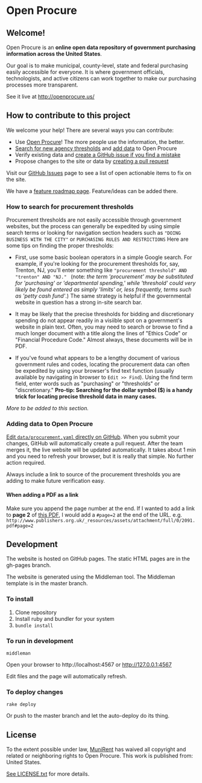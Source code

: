 # Open Procure
## Welcome!

Open Procure is an **online open data repository of government purchasing information across the United States**.

Our goal is to make municipal, county-level, state and federal purchasing easily accessible for everyone. It is where government officials, technologists, and active citizens can work together to make our purchasing processes more transparent.

See it live at http://openprocure.us/

## How to contribute to this project

We welcome your help! There are several ways you can contribute:

* Use [Open Procure]! The more people use the information, the better.
* [Search for new agency thresholds](#search) and [add data](#add-data) to Open Procure
* Verify existing data and [create a GitHub issue if you find a mistake][Issues]
* Propose changes to the site or data by [creating a pull request][PR]

Visit our [GitHub Issues][Issues] page to see a list of open actionable items to fix on the site.

We have a [feature roadmap page][Roadmap]. Feature/ideas can be added there.

[Open Procure]: http://openprocure.us
[Issues]: https://github.com/munirent/openprocure/issues
[PR]: https://github.com/munirent/openprocure/pulls
[Roadmap]: https://github.com/munirent/openprocure/wiki/Feature-Roadmap

<a name="search"></a>
### How to search for procurement thresholds

Procurement thresholds are not easily accessible through government websites, but the process can generally be expedited by using simple search terms or looking for navigation section headers such as `` "DOING BUSINESS WITH THE CITY" `` or `` PURCHASING RULES AND RESTRICTIONS `` Here are some tips on finding the proper thresholds:

+ First, use some basic boolean operators in a simple Google search. For example, if you're looking for the procurement thresholds for, say, Trenton, NJ, you'll enter something like ``"procurement threshold" AND "trenton" AND "NJ." `` (note: *the term 'procurement' may be substituted for 'purchasing' or 'departmental spending,' while 'threshold' could very likely be found entered as simply 'limits' or, less frequently, terms such as 'petty cash fund'*.) The same strategy is helpful if the governmental website in question has a strong in-site search bar.


+ It may be likely that the precise thresholds for bidding and discretionary spending do not appear readily in a visiible spot on a government's website in plain text. Often, you may need to search or browse to find a much longer document with a title along the lines of "Ethics Code" or "Financial Procedure Code." Almost always, these documents will be in PDF.

+ If you've found what appears to be a lengthy document of various government rules and codes, locating the procurement data can often be expedited  by using your browser's find text function (usually available by navigating in browser to ``Edit >> Find``). Using the find term field, enter words such as "purchasing" or "thresholds" or "discretionary." **Pro-tip: Searching for the dollar symbol ($) is a handy trick for locating precise threshold data in many cases.**

*More to be added to this section.*

<a name="add-data"></a>
### Adding data to Open Procure

[Edit `data/procurement.yaml` directly on GitHub][edit data].  When you submit your changes, GitHub will automatically create a pull request. After the team merges it, the live website will be updated automatically.  It takes about 1 min and you need to refresh your browser, but it is really that simple.  No further action required.

Always include a link to source of the procurement thresholds you are adding to make future verification easy.

[edit data]: https://github.com/munirent/openprocure/edit/master/data/procurement.yaml

#### When adding a PDF as a link

Make sure you append the page number at the end.  If I wanted to add a link to **page 2** of [this PDF](http://www.publishers.org.uk/_resources/assets/attachment/full/0/2091.pdf), I would add a `#page=2` at the end of the URL. e.g. `http://www.publishers.org.uk/_resources/assets/attachment/full/0/2091.pdf#page=2`

## Development

The website is hosted on GitHub pages.  The static HTML pages are in the gh-pages branch.

The website is generated using the Middleman tool. The Middleman template is in the master branch.

### To install

1. Clone repository
2. Install ruby and bundler for your system
3. `bundle install`

### To run in development

`middleman`

Open your browser to http://localhost:4567 or http://127.0.0.1:4567

Edit files and the page will automatically refresh.

### To deploy changes

`rake deploy`

Or push to the master branch and let the auto-deploy do its thing.

## License

To the extent possible under law, [MuniRent](https://www.munirent.co) has waived all copyright and
related or neighboring rights to Open Procure. This work is published
from: United States.

[See LICENSE.txt](LICENSE.txt) for more details.
